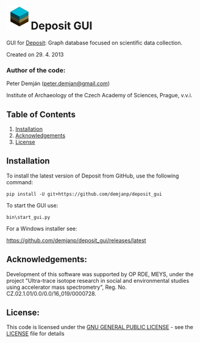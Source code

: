 # ![](dep_cube.svg)Deposit GUI
GUI for [Deposit](https://github.com/demjanp/deposit): Graph database focused on scientific data collection.

Created on 29. 4. 2013

### Author of the code:
Peter Demján (peter.demjan@gmail.com)

Institute of Archaeology of the Czech Academy of Sciences, Prague, v.v.i.

## Table of Contents
1. [Installation](#installation)
2. [Acknowledgements](#acknowledgements)
3. [License](#license)

## Installation <a name="installation"></a>

To install the latest version of Deposit from GitHub, use the following command:
```
pip install -U git+https://github.com/demjanp/deposit_gui
```

To start the GUI use:
```
bin\start_gui.py
```

For a Windows installer see:

https://github.com/demjanp/deposit_gui/releases/latest

## Acknowledgements: <a name="acknowledgements"></a>

Development of this software was supported by OP RDE, MEYS, under the project "Ultra-trace isotope research in social and environmental studies using accelerator mass spectrometry", Reg. No. CZ.02.1.01/0.0/0.0/16_019/0000728.

## License: <a name="license"></a>

This code is licensed under the [GNU GENERAL PUBLIC LICENSE](https://www.gnu.org/licenses/gpl-3.0.en.html) - see the [LICENSE](LICENSE) file for details
